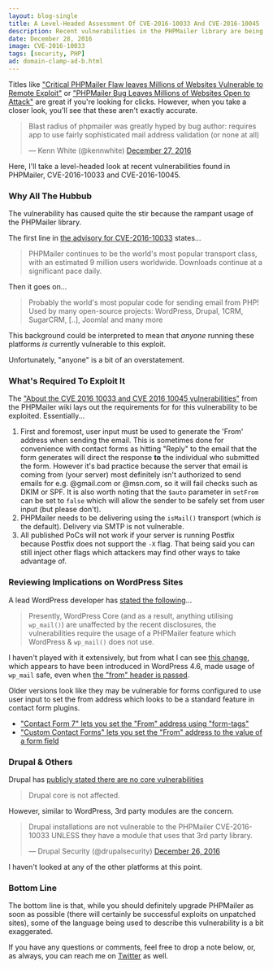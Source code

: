 ```yaml
---
layout: blog-single
title: A Level-Headed Assessment Of CVE-2016-10033 And CVE-2016-10045
description: Recent vulnerabilities in the PHPMailer library are being sensationalized by publishers. Let's look at them objectively.
date: December 28, 2016
image: CVE-2016-10033
tags: [security, PHP]
ad: domain-clamp-ad-b.html
---
```


Titles like ["Critical PHPMailer Flaw leaves Millions of Websites Vulnerable to Remote Exploit"](http://thehackernews.com/2016/12/phpmailer-security.html) or ["PHPMailer Bug Leaves Millions of Websites Open to Attack"](https://threatpost.com/phpmailer-bug-leaves-millions-of-websites-open-to-attack/122775/) are great if you're looking for clicks. However, when you take a closer look, you'll see that these aren't exactly accurate.

<blockquote class="twitter-tweet" data-lang="en"><p lang="en" dir="ltr">Blast radius of phpmailer was greatly hyped by bug author: requires app to use fairly sophisticated mail address validation (or none at all)</p>&mdash; Kenn White (@kennwhite) <a href="https://twitter.com/kennwhite/status/813777152466419712">December 27, 2016</a></blockquote>
<script async src="//platform.twitter.com/widgets.js" charset="utf-8"></script>

Here, I'll take a level-headed look at recent vulnerabilities found in PHPMailer, CVE-2016-10033 and CVE-2016-10045.

<!-- excerpt_separator -->

### Why All The Hubbub 

The vulnerability has caused quite the stir because the rampant usage of the PHPMailer library. 

The first line in [the advisory for CVE-2016-10033](https://legalhackers.com/advisories/PHPMailer-Exploit-Remote-Code-Exec-CVE-2016-10033-Vuln.html) states...

> PHPMailer continues to be the world's most popular transport class, with an estimated 9 million users worldwide. Downloads continue at a significant
pace daily.

Then it goes on...

> Probably the world's most popular code for sending email from PHP!
Used by many open-source projects: WordPress, Drupal, 1CRM, SugarCRM, [..], Joomla! and many more

This background could be interpreted to mean that *anyone* running these platforms *is* currently vulnerable to this exploit. 

Unfortunately, "anyone" is a bit of an overstatement.

### What's Required To Exploit It

The ["About the CVE 2016 10033 and CVE 2016 10045 vulnerabilities"](https://github.com/PHPMailer/PHPmailer/wiki/About-the-cve-2016-10033-and-cve-2016-10045-vulnerabilities) from the PHPMailer wiki lays out the requirements for for this vulnerability to be exploited. Essentially...

1. First and foremost, user input must be used to generate the 'From' address when sending the email. This is sometimes done for convenience with contact forms as hitting "Reply" to the email that the form generates will direct the response **to** the individual who submitted the form. However it's bad practice because the server that email is coming from (your server) most definitely isn't authorized to send emails for e.g. @gmail.com or @msn.com, so it will fail checks such as DKIM or SPF. It is also worth noting that the `$auto` parameter in `setFrom` can be set to `false` which will allow the sender to be safely set from user input (but please don't).
2. PHPMailer needs to be delivering using the `isMail()` transport (which *is* the default). Delivery via SMTP is not vulnerable.
3. All published PoCs will not work if your server is running Postfix because Postfix does not support the `-X` flag. That being said you can still inject other flags which attackers may find other ways to take advantage of.

### Reviewing Implications on WordPress Sites

A lead WordPress developer has [stated the following](https://core.trac.wordpress.org/ticket/37210#trac-change-14-1482913077988770)...

> Presently, WordPress Core (and as a result, anything utilising `wp_mail()`) are unaffected by the recent disclosures, the vulnerabilities require the usage of a PHPMailer feature which WordPress & `wp_mail()` does not use.

I haven't played with it extensively, but from what I can see [this change](https://core.trac.wordpress.org/changeset/38287), which appears to have been introduced in WordPress 4.6, made usage of `wp_mail` safe, even when [the "from" header is passed](https://github.com/WordPress/WordPress/blob/4.7-branch/wp-includes/pluggable.php#L253-L271).

Older versions look like they may be vulnerable for forms configured to use user input to set the from address which looks to be a standard feature in contact form plugins.

- ["Contact Form 7" lets you set the "From" address using "form-tags"](http://contactform7.com/admin-screen/)
- ["Custom Contact Forms" lets you set the "From" address to the value of a form field](https://github.com/tlovett1/custom-contact-forms/blob/545460b77a8165d60435e3178b074a255161b0c8/classes/class-ccf-form-handler.php#L1001)

### Drupal & Others

Drupal has [publicly stated there are no core vulnerabilities](https://www.drupal.org/psa-2016-004)

> Drupal core is not affected.

However, similar to WordPress, 3rd party modules are the concern.

<blockquote class="twitter-tweet" data-lang="en"><p lang="en" dir="ltr">Drupal installations are not vulnerable to the PHPMailer CVE-2016-10033 UNLESS they have a module that uses that 3rd party library.</p>&mdash; Drupal Security (@drupalsecurity) <a href="https://twitter.com/drupalsecurity/status/813488503153639424">December 26, 2016</a></blockquote>
<script async src="//platform.twitter.com/widgets.js" charset="utf-8"></script>

I haven't looked at any of the other platforms at this point.

### Bottom Line

The bottom line is that, while you should definitely upgrade PHPMailer as soon as possible (there will certainly be successful exploits on unpatched sites), some of the language being used to describe this vulnerability is a bit exaggerated.

If you have any questions or comments, feel free to drop a note below, or, as always, you can reach me on [Twitter](http://twitter.com/maxpchadwick) as well.